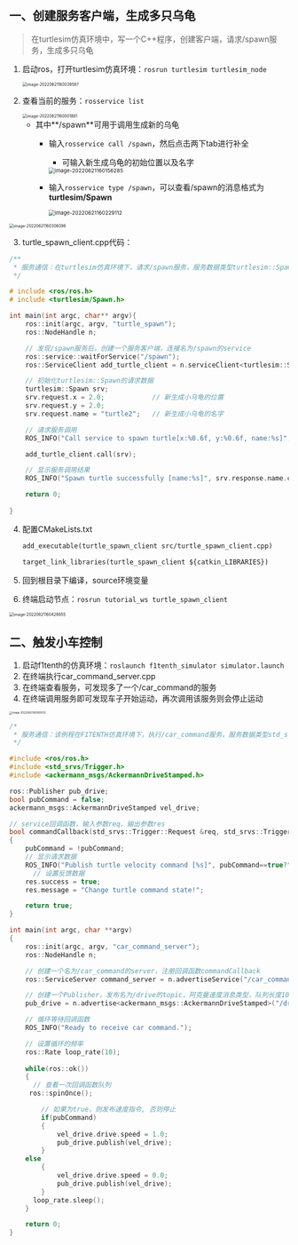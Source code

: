 ## 一、创建服务客户端，生成多只乌龟

>   在turtlesim仿真环境中，写一个C++程序，创建客户端，请求/spawn服务，生成多只乌龟

1. 启动ros，打开turtlesim仿真环境：`rosrun turtlesim turtlesim_node`

	<img src="https://raw.githubusercontent.com/Jian-wei-peng/typora-pic/main/202206211600638.png" alt="image-20220621160039587" style="zoom:50%;" />

2. 查看当前的服务：`rosservice list`

	<img src="https://raw.githubusercontent.com/Jian-wei-peng/typora-pic/main/202206211600967.png" alt="image-20220621160001881" style="zoom:50%;" />

	*   其中**/spawn**可用于调用生成新的乌龟
	    * 输入`rosservice call /spawn`，然后点击两下tab进行补全
	    
	    	*   可输入新生成乌龟的初始位置以及名字
	    
	    	<img src="https://raw.githubusercontent.com/Jian-wei-peng/typora-pic/main/202206211601321.png" alt="image-20220621160156285" style="zoom:67%;" />
	    
	    * 输入`rosservice type /spawn`，可以查看/spawn的消息格式为**turtlesim/Spawn**
	    
	    	<img src="https://raw.githubusercontent.com/Jian-wei-peng/typora-pic/main/202206211602134.png" alt="image-20220621160229112" style="zoom:67%;" />

<img src="https://raw.githubusercontent.com/Jian-wei-peng/typora-pic/main/202206211603131.png" alt="image-20220621160306096" style="zoom:50%;" />

3.  turtle_spawn_client.cpp代码：

```c++
/**
 * 服务通信：在turtlesim仿真环境下，请求/spawn服务，服务数据类型turtlesim::Spawn
 */

# include <ros/ros.h>
# include <turtlesim/Spawn.h>

int main(int argc, char** argv){
    ros::init(argc, argv, "turtle_spawn");
    ros::NodeHandle n;

    // 发现/spawn服务后，创建一个服务客户端，连接名为/spawn的service
    ros::service::waitForService("/spawn");
    ros::ServiceClient add_turtle_client = n.serviceClient<turtlesim::Spawn>("/spawn");

    // 初始化turtlesim::Spawn的请求数据
    turtlesim::Spawn srv;
    srv.request.x = 2.0;			// 新生成小乌龟的位置
    srv.request.y = 2.0;
    srv.request.name = "turtle2";	// 新生成小乌龟的名字

    // 请求服务调用
    ROS_INFO("Call service to spawn turtle[x:%0.6f, y:%0.6f, name:%s]", srv.request.x, srv.request.y, srv.request.name.c_str());

    add_turtle_client.call(srv);

    // 显示服务调用结果
    ROS_INFO("Spawn turtle successfully [name:%s]", srv.response.name.c_str());

    return 0;
    
}
```

4.  配置CMakeLists.txt

    ```txt
    add_executable(turtle_spawn_client src/turtle_spawn_client.cpp)
    
    target_link_libraries(turtle_spawn_client ${catkin_LIBRARIES})
    ```

5. 回到根目录下编译，source环境变量

6. 终端启动节点：`rosrun tutorial_ws turtle_spawn_client `

<img src="https://raw.githubusercontent.com/Jian-wei-peng/typora-pic/main/202206211604690.png" alt="image-20220621160428655" style="zoom:50%;" />

## 二、触发小车控制

1. 启动f1tenth的仿真环境：`roslaunch f1tenth_simulator simulator.launch`
2. 在终端执行car_command_server.cpp
3. 在终端查看服务，可发现多了一个/car_command的服务
4. 在终端调用服务即可发现车子开始运动，再次调用该服务则会停止运动

<img src="https://raw.githubusercontent.com/Jian-wei-peng/typora-pic/main/202206211609602.png" alt="image-20220621160905512" style="zoom: 33%;" />

```c++
/*
 * 服务通信：该例程在F1TENTH仿真环境下，执行/car_command服务，服务数据类型std_srvs/Trigger
 */

#include <ros/ros.h>
#include <std_srvs/Trigger.h>
#include <ackermann_msgs/AckermannDriveStamped.h>

ros::Publisher pub_drive;
bool pubCommand = false;
ackermann_msgs::AckermannDriveStamped vel_drive;

// service回调函数，输入参数req，输出参数res
bool commandCallback(std_srvs::Trigger::Request &req, std_srvs::Trigger::Response &res)
{
	pubCommand = !pubCommand;
    // 显示请求数据
    ROS_INFO("Publish turtle velocity command [%s]", pubCommand==true?"Yes":"No");
	  // 设置反馈数据
  	res.success = true;
  	res.message = "Change turtle command state!";

    return true;
}

int main(int argc, char **argv)
{
    ros::init(argc, argv, "car_command_server");
    ros::NodeHandle n;

    // 创建一个名为/car_command的server，注册回调函数commandCallback
    ros::ServiceServer command_server = n.advertiseService("/car_command", commandCallback);

    // 创建一个Publisher，发布名为/drive的topic，阿克曼速度消息类型，队列长度10
    pub_drive = n.advertise<ackermann_msgs::AckermannDriveStamped>("/drive", 10);

    // 循环等待回调函数
    ROS_INFO("Ready to receive car command.");

    // 设置循环的频率
    ros::Rate loop_rate(10);
    
    while(ros::ok())
	{
	  // 查看一次回调函数队列
     ros::spinOnce();

		// 如果为true，则发布速度指令, 否则停止
	  	if(pubCommand)
		{
			vel_drive.drive.speed = 1.0;	
			pub_drive.publish(vel_drive);
		}
  	else
		{
			vel_drive.drive.speed = 0.0;
			pub_drive.publish(vel_drive);
		}
      loop_rate.sleep();
	}

    return 0;
}
```





